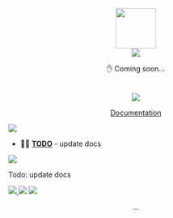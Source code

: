 <p align="center" class="logo-section">
<img src="https://i.ibb.co/NrPh9xP/image.png" height="80" width="80"/>
</br>
<img src="https://halitsever-api.vercel.app/api/repo-title?title=repo_name">

<p align="center">
✋ Coming soon...<br>
<br/>
<br/>
<img src="https://img.shields.io/github/sponsors/halitsever"/>
</p>
<p align="center">
<a align="center" href="#">Documentation</a>
  </p>
</p>

<a align="center">
<img src="https://halitsever-api.vercel.app/api/details"/>
</a>

- 🧑‍💻 [**TODO**](#) - update docs

<a align="center" >
<img src="https://halitsever-api.vercel.app/api/installation"/>
</a>

Todo: update docs

<a align="center" href="https://github.com/halitsever/repo_name/issues">
<img src="https://halitsever-api.vercel.app/api/issue"/>
</a>

<a align="center">
<img src="https://halitsever-api.vercel.app/api/sponsor"/>
</a>

<a align="center">
<img src="https://halitsever-api.vercel.app/api/license"/>
</a>

<p align="center">
  ...
</p>
